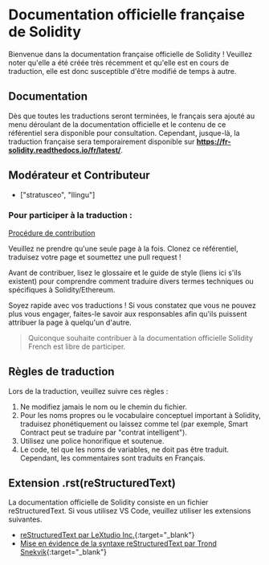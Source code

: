 # Documentation officielle française de Solidity

Bienvenue dans la documentation française officielle de Solidity ! Veuillez noter qu'elle a été créée très récemment et qu'elle est en cours de traduction, elle est donc susceptible d'être modifié de temps à autre.

## Documentation

Dès que toutes les traductions seront terminées, le français sera ajouté au menu déroulant de la documentation officielle et le contenu de ce référentiel sera disponible pour consultation. 
Cependant, jusque-là, la traduction française sera temporairement disponible sur **https://fr-solidity.readthedocs.io/fr/latest/**.

## Modérateur et Contributeur

- ["stratusceo", "Ilingu"]

### Pour participer à la traduction :

[Procédure de contribution](https://github.com/solidity-docs/fr-french/issues/3)

Veuillez ne prendre qu'une seule page à la fois.
Clonez ce référentiel, traduisez votre page et soumettez une pull request !

Avant de contribuer, lisez le glossaire et le guide de style (liens ici s'ils existent) pour comprendre comment traduire divers termes techniques ou spécifiques à Solidity/Ethereum.

Soyez rapide avec vos traductions ! Si vous constatez que vous ne pouvez plus vous engager, faites-le savoir aux responsables afin qu'ils puissent attribuer la page à quelqu'un d'autre.

> Quiconque souhaite contribuer à la documentation officielle Solidity French est libre de participer.

## Règles de traduction

Lors de la traduction, veuillez suivre ces règles :

1. Ne modifiez jamais le nom ou le chemin du fichier.
2. Pour les noms propres ou le vocabulaire conceptuel important à Solidity, traduisez phonétiquement ou laissez comme tel (par exemple, Smart Contract peut se traduire par "contrat intelligent").
3. Utilisez une police honorifique et soutenue.
4. Le code, tel que les noms de variables, ne doit pas être traduit. Cependant, les commentaires sont traduits en Français.

## Extension .rst(reStructuredText)

La documentation officielle de Solidity consiste en un fichier reStructuredText. Si vous utilisez VS Code, veuillez utiliser les extensions suivantes.

- [reStructuredText par LeXtudio Inc.](https://marketplace.visualstudio.com/items?itemName=lextudio.restructuredtext){:target="\_blank"}
- [Mise en évidence de la syntaxe reStructuredText par Trond Snekvik](https://marketplace.visualstudio.com/items?itemName=trond-snekvik.simple-rst){:target="\_blank"}

